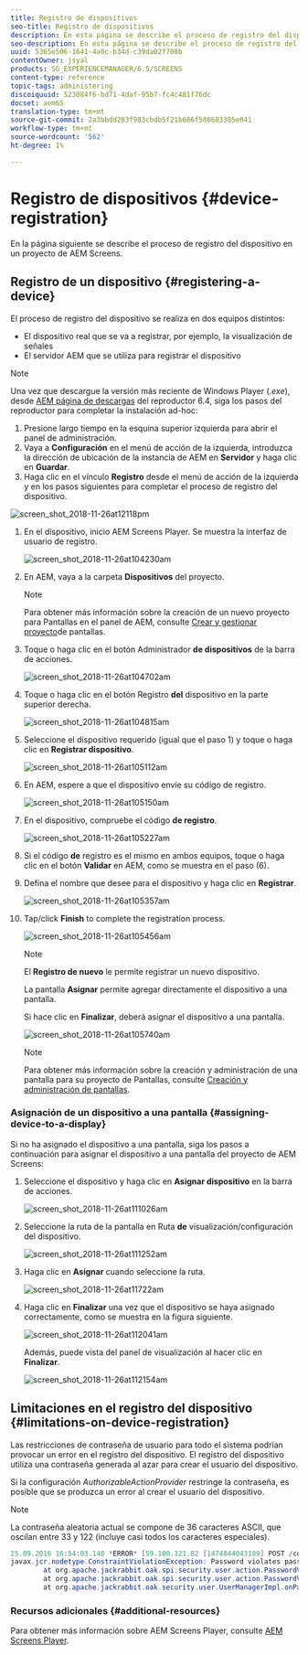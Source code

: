 ```yaml
---
title: Registro de dispositivos
seo-title: Registro de dispositivos
description: En esta página se describe el proceso de registro del dispositivo en un proyecto de AEM Screens.
seo-description: En esta página se describe el proceso de registro del dispositivo en un proyecto de AEM Screens.
uuid: 5365e506-1641-4a0c-b34d-c39da02f700b
contentOwner: jsyal
products: SG_EXPERIENCEMANAGER/6.5/SCREENS
content-type: reference
topic-tags: administering
discoiquuid: 523084f6-bd71-4daf-95b7-fc4c481f76dc
docset: aem65
translation-type: tm+mt
source-git-commit: 2a3bbdd283f983cbdb5f21b606f508603385e041
workflow-type: tm+mt
source-wordcount: '562'
ht-degree: 1%

---
```



# Registro de dispositivos {#device-registration}

En la página siguiente se describe el proceso de registro del dispositivo en un proyecto de AEM Screens.

## Registro de un dispositivo {#registering-a-device}

El proceso de registro del dispositivo se realiza en dos equipos distintos:

* El dispositivo real que se va a registrar, por ejemplo, la visualización de señales
* El servidor AEM que se utiliza para registrar el dispositivo

>[!NOTE]
>
>Una vez que descargue la versión más reciente de Windows Player (*.exe*), desde [AEM página de descargas](https://download.macromedia.com/screens/) del reproductor 6.4, siga los pasos del reproductor para completar la instalación ad-hoc:
>
>1. Presione largo tiempo en la esquina superior izquierda para abrir el panel de administración.
>1. Vaya a **Configuración** en el menú de acción de la izquierda, introduzca la dirección de ubicación de la instancia de AEM en **Servidor** y haga clic en **Guardar**.
>1. Haga clic en el vínculo **Registro** desde el menú de acción de la izquierda y en los pasos siguientes para completar el proceso de registro del dispositivo.

>



![screen_shot_2018-11-26at12118pm](assets/screen_shot_2018-11-26at12118pm.png)

1. En el dispositivo, inicio AEM Screens Player. Se muestra la interfaz de usuario de registro.

   ![screen_shot_2018-11-26at104230am](assets/screen_shot_2018-11-26at104230am.png)

1. En AEM, vaya a la carpeta **Dispositivos** del proyecto.

   >[!NOTE]
   >
   >Para obtener más información sobre la creación de un nuevo proyecto para Pantallas en el panel de AEM, consulte [Crear y gestionar proyecto](creating-a-screens-project.md)de pantallas.

1. Toque o haga clic en el botón Administrador **de dispositivos** de la barra de acciones.

   ![screen_shot_2018-11-26at104702am](assets/screen_shot_2018-11-26at104702am.png)

1. Toque o haga clic en el botón Registro **del** dispositivo en la parte superior derecha.

   ![screen_shot_2018-11-26at104815am](assets/screen_shot_2018-11-26at104815am.png)

1. Seleccione el dispositivo requerido (igual que el paso 1) y toque o haga clic en **Registrar dispositivo**.

   ![screen_shot_2018-11-26at105112am](assets/screen_shot_2018-11-26at105112am.png)

1. En AEM, espere a que el dispositivo envíe su código de registro.

   ![screen_shot_2018-11-26at105150am](assets/screen_shot_2018-11-26at105150am.png)

1. En el dispositivo, compruebe el código **de registro**.

   ![screen_shot_2018-11-26at105227am](assets/screen_shot_2018-11-26at105227am.png)

1. Si el código **de** registro es el mismo en ambos equipos, toque o haga clic en el botón **Validar** en AEM, como se muestra en el paso (6).
1. Defina el nombre que desee para el dispositivo y haga clic en **Registrar**.

   ![screen_shot_2018-11-26at105357am](assets/screen_shot_2018-11-26at105357am.png)

1. Tap/click **Finish** to complete the registration process.

   ![screen_shot_2018-11-26at105456am](assets/screen_shot_2018-11-26at105456am.png)

   >[!NOTE]
   >
   >El **Registro de nuevo** le permite registrar un nuevo dispositivo.
   >
   >La pantalla **Asignar** permite agregar directamente el dispositivo a una pantalla.

   Si hace clic en **Finalizar**, deberá asignar el dispositivo a una pantalla.

   ![screen_shot_2018-11-26at105740am](assets/screen_shot_2018-11-26at105740am.png)

   >[!NOTE]
   >
   >Para obtener más información sobre la creación y administración de una pantalla para su proyecto de Pantallas, consulte [Creación y administración de pantallas](managing-displays.md).

### Asignación de un dispositivo a una pantalla {#assigning-device-to-a-display}

Si no ha asignado el dispositivo a una pantalla, siga los pasos a continuación para asignar el dispositivo a una pantalla del proyecto de AEM Screens:

1. Seleccione el dispositivo y haga clic en **Asignar dispositivo** en la barra de acciones.

   ![screen_shot_2018-11-26at111026am](assets/screen_shot_2018-11-26at111026am.png)

1. Seleccione la ruta de la pantalla en Ruta **de** visualización/configuración del dispositivo.

   ![screen_shot_2018-11-26at111252am](assets/screen_shot_2018-11-26at111252am.png)

1. Haga clic en **Asignar** cuando seleccione la ruta.

   ![screen_shot_2018-11-26at11722am](assets/screen_shot_2018-11-26at111722am.png)

1. Haga clic en **Finalizar** una vez que el dispositivo se haya asignado correctamente, como se muestra en la figura siguiente.

   ![screen_shot_2018-11-26at112041am](assets/screen_shot_2018-11-26at112041am.png)

   Además, puede vista del panel de visualización al hacer clic en **Finalizar**.

   ![screen_shot_2018-11-26at112154am](assets/screen_shot_2018-11-26at112154am.png)

## Limitaciones en el registro del dispositivo {#limitations-on-device-registration}

Las restricciones de contraseña de usuario para todo el sistema podrían provocar un error en el registro del dispositivo. El registro del dispositivo utiliza una contraseña generada al azar para crear el usuario del dispositivo.

Si la configuración *AuthorizableActionProvider* restringe la contraseña, es posible que se produzca un error al crear el usuario del dispositivo.

>[!NOTE]
>
>La contraseña aleatoria actual se compone de 36 caracteres ASCII, que oscilan entre 33 y 122 (incluye casi todos los caracteres especiales).

```java
25.09.2016 16:54:03.140 *ERROR* [59.100.121.82 [1474844043109] POST /content/screens/svc/registration HTTP/1.1] com.adobe.cq.screens.device.registration.impl.RegistrationServlet Error during device registration
javax.jcr.nodetype.ConstraintViolationException: Password violates password constraint (^(?=.*\d).{7,9}$).
        at org.apache.jackrabbit.oak.spi.security.user.action.PasswordValidationAction.validatePassword(PasswordValidationAction.java:105)
        at org.apache.jackrabbit.oak.spi.security.user.action.PasswordValidationAction.onPasswordChange(PasswordValidationAction.java:76)
        at org.apache.jackrabbit.oak.security.user.UserManagerImpl.onPasswordChange(UserManagerImpl.java:308)
```

### Recursos adicionales {#additional-resources}

Para obtener más información sobre AEM Screens Player, consulte [AEM Screens Player](working-with-screens-player.md).

